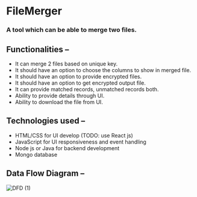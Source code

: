 # FileMerger
### A tool which can be able to merge two files.




##  Functionalities –
- It can merge 2 files based on unique key.
- It should have an option to choose the columns to show in merged file.
- It should have an option to provide encrypted files.
- It should have an option to get encrypted output file.
- It can provide matched records, unmatched records both.
- Ability to provide details through UI.
- Ability to download the file from UI.



##  Technologies used –
- HTML/CSS for UI develop (TODO: use React js)
- JavaScript for UI responsiveness and event handling
- Node js or Java for backend development
- Mongo database



##  Data Flow Diagram –

![DFD (1)](https://user-images.githubusercontent.com/66838782/231953347-9e734873-7e13-4d4a-b166-adbd3a793021.svg)
